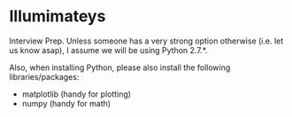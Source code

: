 # Illumimateys
Interview Prep.
Unless someone has a very strong option otherwise (i.e. let us know asap), I assume we will be using Python 2.7.*.

Also, when installing Python, please also install the following libraries/packages:
* matplotlib (handy for plotting)
* numpy (handy for math)
